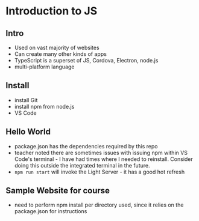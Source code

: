 # Introduction to JS

## Intro
- Used on vast majority of websites
- Can create many other kinds of apps
- TypeScript is a superset of JS, Cordova, Electron, node.js
- multi-platform language

## Install
- install Git
- install npm from node.js
- VS Code

## Hello World
- package.json has the dependencies required by this repo
- teacher noted there are sometimes issues with issuing npm within VS Code's terminal - I have had times where I needed to reinstall. Consider doing this outside the integrated terminal in the future.
- ```npm run start``` will invoke the Light Server - it has a good hot refresh

## Sample Website for course
- need to perform npm install per directory used, since it relies on the package.json for instructions